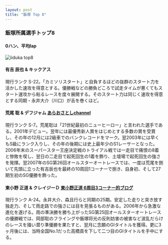 ```yaml
---
layout: post
title: "飯塚 Top 8"
---
```


### 飯塚所属選手トップ8

#### 0ハン、平均lap

![iiduka top8]({{site.baseurl}}/images/iiduka_top8.png)

#### 有吉 辰也 & キックアス

現行ランク S-22。「カミソリスタート」と自負するほどの抜群のスタート力を活かした速攻を得意とする。優勝戦などの勝負どころで試走タイムが悪くてもスタート速攻から粘るレースを度々展開する。そのスタート力は同じく速攻を得意とする同期・永井大介（川口）が舌を巻くほど。

#### 荒尾 聡 & デフジャム [あらおさとしchannel](https://www.youtube.com/channel/UCp5H8wybRkny2bFtw6Q88fQ)

現行ランク S-7。荒尾聡は「21世紀最初のニューヒーロー」と言われた選手である。2001年デビュー。翌年には最優秀新人賞をはじめとする多数の賞を受賞し、その年の12月には2級車でのバンクレコードをマーク。翌2003年には早くもS級にランク入りし、その年の後期には史上最年少のS1レーサーとなった。2006年末のスーパースター王座決定戦のトライアル戦では一走目で痛恨の8着と惨敗を喫し、翌日の二走目で起死回生の1着を飾り、土壇場で起死回生の強さを発揮。翌2007年のSG第26回オールスターオートレースでは、一度は荒尾を捌いて先頭に立った有吉辰也を最終の10周回1コーナーで捌き、自身初、そして27期生初のSG優勝を飾った。

#### 東小野 正道 & クレイジーＤ [東小野正道 6周目3コーナー的ブログ](http://blog.livedoor.jp/ichi2525/)

現行ランク A-24。永井大介、森且行らと同期の25期。安定した走りと突き放す独走力、そして雨走路での強さには目を見張るものがある。2006年から急激な進化を遂げる。雨の準決勝を勝ち上がったSG第25回オールスターオートレースの優勝戦では、岡部聡のフライングや飯塚将光の反則妨害の被害など波乱だらけのレースを掻い潜り準優勝を果たすと、翌月に念願のGIタイトルを獲得。更に3ヶ月後には、当時全国No.1だった高橋貢を下して二つ目のGIタイトルを手中にする。
